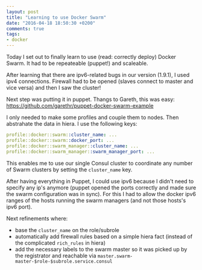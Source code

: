 ```yaml
---
layout: post
title: "Learning to use Docker Swarm"
date: "2016-04-18 18:50:30 +0200"
comments: true
tags:
- docker
---
```


Today I set out to finally learn to use (read: correctly deploy) Docker Swarm. It had to be repeateable (puppet!) and scaleable.

After learning that there are ipv6-related bugs in our version (1.9.1), I used ipv4 connections. Firewall had to be opened (slaves connect to master and vice versa) and then I saw the cluster!

Next step was putting it in puppet. Thangs to Gareth, this was easy: <https://github.com/garethr/puppet-docker-swarm-example>

I only needed to make some profiles and couple them to nodes. Then abstrahate the data in hiera. I use the following keys:

```yaml
profile::docker::swarm::cluster_name: ...
profile::docker::swarm::docker_port: ...
profile::docker::swarm_manager::cluster_name: ...
profile::docker::swarm_manager::swarm_manager_port: ...
```

This enables me to use our single Consul cluster to coordinate any number of Swarm clusters by setting the `cluster_name` key.

After having everything in Puppet, I could use ipv6 because I didn't need to specify any ip's anymore (puppet opened the ports correctly and made sure the swarm configuration was in sync). For this I had to allow the docker ipv6 ranges of the hosts running the swarm managers (and not those hosts's ipv6 port).

Next refinements where:

* base the `cluster_name` on the role/subrole
* automatically add firewall rules based on a simple hiera fact (instead of the complicated `rich_rules` in hiera)
* add the necessary labels to the swarm master so it was picked up by the registrator and reachable via `master.swarm-master-$role-$subrole.service.consul`
